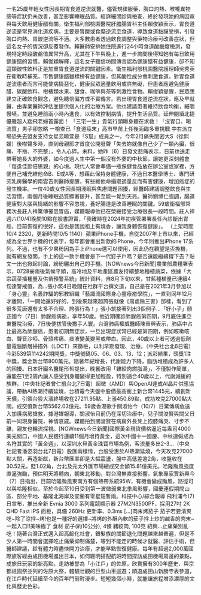 一名25歲年輕女性因長期胃食道逆流就醫，儘管規律服藥，胸口灼熱、喉嚨異物感等症狀仍未改善，甚至影響睡眠品質。經詳細問診與檢查，終於發現她的病因竟與每天飲用健康醋有關。衛生福利部桃園醫院肝膽腸胃科主任賴俊穎表示，胃食道逆流是常見消化道疾病，主要是胃酸或食糜逆流至食道，導致食道黏膜受損，引發胸口灼熱、胃酸逆流等不適。大多數患者透過飲食調整與藥物治療可改善症狀，但這名女子的情況卻反覆發作。賴醫師安排她住院進行24小時食道酸鹼度檢測，發現特定時段酸鹼值異常升高，尤其在下午與晚上，進一步詢問後得知她有每日飲用健康醋的習慣。賴俊穎解釋，這名女子聽信坊間傳言認為健康醋有益健康，卻不知這類酸性飲料正是加重胃食道逆流的關鍵因素。衛生福利部桃園醫院護理師吳秀英在衛教時補充，市售健康醋雖標榜有益健康，但其酸性成分會刺激食道，對胃食道逆流患者而言可能使病情惡化，健康民眾適量飲用或許無礙，但患者應避免健康醋、碳酸飲料、柑橘類水果、甜食、咖啡與茶等刺激性食物。賴俊穎提醒，民眾應建立正確飲食觀念，避免聽信偏方或不實傳言。若出現胃食道逆流症狀，應及早就醫，由專業醫師評估並提供個人化的治療方案。他也建議患者維持飲食均衡，細嚼慢嚥，並避免睡前兩小時內進食，以有效控制病情，提升生活品質。延伸閱讀北捷優雅超人踹飛老婦首露面！ 「三宅一生」貴氣行頭曝身體在求救！「沒胃口、喝流質」男子卻忽略 一檢查已「食道癌末」高市早苗上任後面臨多重挑戰 中右派立場恐失去盟友支持女星范曉萱是「S幫」成員之一，今年2月痛失閨密大S（徐熙媛）後噤聲多時，直到母親節才首度公開發聲「失去妳就像自己少了一顆內臟，很痛、不捨、不完整」，令人心碎。未料，她昨（6）日發文悲痛表示，日前也送走帶著她長大的外婆，如今度過人生中第一個沒有外婆的中秋節，讓她更深刻體會「每逢佳節倍思親」的心境。現代人常會準備一瓶保健食品放在辦公室或家裡，方便自己補充維他命B、E或A等，想藉此保持身體健康，不過日本醫學博士、專門研究乳房醫學的南雲吉則醫師提醒，有些維他命攝取過量反而有害健康，增加癌症的發生機率。一位40歲女性因長期淺眠與焦慮問題困擾，經醫師建議調整飲食與生活習慣，兩個月後睡眠品質顯著提升，甚至能一覺到天亮。醫師劉博仁強調，腸道健康對大腦與情緒的影響不容忽視，養好腸道是改善睡眠的關鍵。59歲衛福部常務次長莊人祥驚傳罹患胃癌，媒體報導他已在榮總接受治療很長一段時間。莊人祥週六(10/4)晚間10點在臉書證實，「我確時在2024年初疾管署署長任內診斷出胃癌，目前恢復的很好，這也是我說祖上有燒香，讓我身體恢復健康」。 （上架時間10/4 2320，更新時間10/5 1140）蘋果iPhone手機，自從2007年上市以來，已經成為全世界手機的代表字，每年都會推出新款的iPhone，今年則推出iPhone 17系列。不過，也有不少果粉因為手上iPhone還可以使用，因此仍在觀望是否換機，就有網友發問，手上的這一款手機會是下一代釘子戶嗎？是否還能繼續撐下去？貼文一出也掀起討論，紛紛曬出自己的手機。[NOWnews今日新聞]農業部農糧署表示，0728豪雨後氣候平順，高冷地及平地產區農友持續整地種植蔬菜，依據「大宗蔬菜播種量及供苗預警系統」統計資料，自8月下旬以來，甘藍種植量已連續4旬達警戒值，為...張小筑4日晚間在社群平台撰文道，自己是在2021年3月參加以「身心靈」名義詐騙的邪教組織「藝識流國際身心靈療癒學院」，一直到同年12月才離開，「一開始還好好的，到後來越來越誇張就像《周處除三害》那樣，看到了很多荒唐還有太多不合理、誇張行為！」張小筑接著列出3個例子...「好小子」顏正國今（7日）肺腺癌病逝，享年50歲。他近期確診肺腺癌第四期，9月底住進亞東醫院治療，7日後便拔管後撒手人寰。台灣肺癌權威醫師陳晉興表示，肺癌中占比最高為肺腺癌，患者初期無症狀，一旦出現症狀常已經是第四期，例如咳嗽咳血、聲音沙啞、骨頭疼痛、痰液變黃變黑或帶血。因此，40歲以上者可透過低劑量電腦斷層掃描外（LDCT）來篩檢，以利早期發現、治療。（中央社台北6日電）今彩539第114242期開獎，中獎號碼05、06、03、13、12；派彩結果，頭獎1注中獎，獎金新台幣800萬元。隨著年紀增長，代謝能力下降，脂肪堆積成為許多人的困擾。日本肝臟名醫尾形哲提出，晚餐改用「雞絞肉燃脂湯」，不僅製作簡單，還能在1至2周內讓人感受到身體變得更加輕盈，特別適合40歲以上、代謝減緩的族群。（中央社記者曾仁凱台北7日電）超微（AMD）與OpenAI達成AI晶片供應協議，帶動AI熱潮持續延燒，台積電今天盤中股價最高衝上新台幣1445元，續創新天價，引領台股大漲終場收在27211.95點、上漲450.89點，成功攻克27000點大關。成交值新台幣5562.03億元。59歲香港歌手關淑怡今（10/7）日驚傳病危送入加護病房搶救，據港媒報導，關淑怡目前仍在深切治療中，兒子關浚賢與關父日前一同現身醫院，神情哀戚。媒體拍到關浚賢在病房外長凳上抱膝痛哭、寸步不離，親友也輪流探視。[NOWnews今日新聞]國際黃金現貨價格逼近每盎司4000美元關口，中國人民銀行連續11個月增持黃金，這次中國十一國慶、中秋連假成為名符其實的「黃金週」，以深圳水貝黃金珠寶市場為例，客流量多出2-3...（中央社記者潘姿羽台北7日電）股匯兩樣情，台股受惠於AI熱潮延燒，今天攻克27000點大關，再造新猷，新台幣匯率卻是大幅震盪，盤中高低差逾2角，收盤收在30.52元，貶1.02角，台北及元太外匯市場總成交金額15.81億美元。哈隆颱風強度直逼強颱，預估明天將轉向，朝東北移動，對台灣無直接影響。氣象專家賈新興今（7）日指出，目前哈隆颱風東南方有個熱帶系統95W，有機會變成颱風，路徑可以與哈隆相似。至於今起至10日受到第一波微弱東北季風影響，國慶連假期間山區、部分平地、基隆北海岸及宜蘭有零星短暫雨。科技中心/綜合報導 飛利浦今(7)日宣布，推出全新 Evnia 3000 系列電競顯示器 27M2N3500PF，採用27吋 2K QHD Fast IPS 面板，具備 260Hz 更新率、0.3ms […]肉末烤茄子 茄子若要清爽吃~除了涼拌~烤!也是一種好的選擇~將烤的外酥內軟的茄子拌上炒的鹹香的肉末~一起入口!!美味極了 食材 茄子(約10公分), 4條 豬絞肉, 100克 紹興...止痛藥別亂吃！隨著台灣正式邁入超高齡化社會，銀髮族的關節退化問題越來越普遍，但是不少人第一時間會選擇吃止痛藥抑制痛楚，等到不能走的時候才就醫、評估手術，但醫師建議，趁有體力時盡快開刀治療，才能早點恢復健康。每年有超過2,000萬國際旅客經由成田機場進出日本，如何聰明搭配航班時間探訪成田機場周邊的景點，成旅日玩家的新亮點。走訪被譽為「小江戶」的佐原，欣賞擁有300年歷史、與京都祇園祭並列的佐原大祭，體驗壯觀的巨型山車巡遊；順遊成田山新勝寺表參道，在江戶時代延續至今的百年門前町漫步。短短幾個小時，就能讓旅程增添濃厚的文化與歷史色彩。